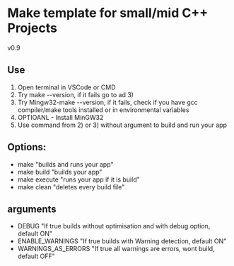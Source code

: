 # Make template for small/mid C++ Projects
v0.9

## Use
1) Open terminal in VSCode or CMD
2) Try make --version, if it fails go to ad 3)
3) Try Mingw32-make --version, if it fails, check if you have gcc compiler/make tools installed or in environmental variables
4) OPTIOANL - Install MinGW32
5) Use command from 2) or 3) without argument to build and run your app

## Options:
- make "builds and runs your app"
- make build "builds your app"
- make execute "runs your app if it is build"
- make clean "deletes every build file"

## arguments
- DEBUG "If true builds without optimisation and with debug option, default ON"
- ENABLE_WARNINGS "If true builds with Warning detection, default ON"
- WARNINGS_AS_ERRORS "If true all warnings are errors, wont build, default OFF"
